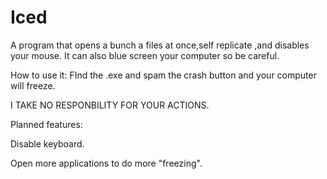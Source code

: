 # Iced
A program that opens a bunch a files at once,self replicate ,and disables your mouse. 
It can also blue screen your computer so be careful.

How to use it:
FInd the .exe and spam the crash button and your computer will freeze. 

I TAKE NO RESPONBILITY FOR YOUR ACTIONS. 

Planned features:

Disable keyboard.

Open more applications to do more "freezing".
